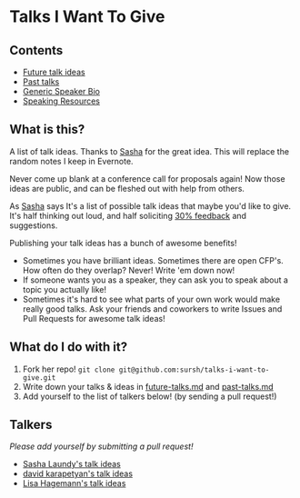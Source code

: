 # Talks I Want To Give

## Contents

- [Future talk ideas](future-talks.md)
- [Past talks](past-talks.md)
- [Generic Speaker Bio](lhagemann-bio.md)
- [Speaking Resources](speaking-resources.md)

## What is this?

A list of talk ideas. Thanks to [Sasha](https://twitter.com/SashaLaundy) for the great idea. This will replace the random notes I keep in Evernote.

Never come up blank at a conference call for proposals again! Now those ideas are public, and can be fleshed out with help from others.

As [Sasha](https://twitter.com/SashaLaundy) says
	It's a list of possible talk ideas that maybe you'd like to give. It's half thinking out loud, and half soliciting [30% feedback](http://blog.42floors.com/thirty-percent-feedback/) and suggestions. 

Publishing your talk ideas has a bunch of awesome benefits! 

- Sometimes you have brilliant ideas. Sometimes there are open CFP's. How often do they overlap? Never! Write 'em down now!
- If someone wants you as a speaker, they can ask you to speak about a topic you actually like! 
- Sometimes it's hard to see what parts of your own work would make really good talks. Ask your friends and coworkers to write Issues and Pull Requests for awesome talk ideas!

## What do I do with it?

1. Fork her repo! `git clone git@github.com:sursh/talks-i-want-to-give.git` 
2. Write down your talks & ideas in [future-talks.md](future-talks.md) and [past-talks.md](past-talks.md)
2. Add yourself to the list of talkers below! (by sending a pull request!)

## Talkers

_Please add yourself by submitting a pull request!_

- [Sasha Laundy's talk ideas](https://github.com/sursh/sasha-talks-i-want-to-give/blob/master/future-talks.md)
- [david karapetyan's talk ideas](https://github.com/davidk01/talks-i-want-to-give/blob/master/future-talks.md)
- [Lisa Hagemann's talk ideas](http://github.com/lhagemann/talks-i-want-to-give/blob/master/future-talks.md)
